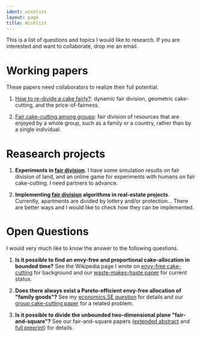 ```yaml
---
ident: wishlist
layout: page
title: Wishlist
---
```

This is a list of questions and topics I would like to research.
If you are interested and want to collaborate, drop me an email.

# Working papers
These papers need collaborators to realize their full potential.

1. [How to re-divide a cake fairly?](http://arxiv.org/abs/1603.00286): dynamic fair division, geometric cake-cutting, and the price-of-fairness.

2. [Fair cake-cutting among groups](http://arxiv.org/abs/1510.03903): fair division of resources that are enjoyed by a whole group, such as a family or a country, rather than by a single individual.

# Reasearch projects

1. **Experiments in [fair division][1]**. I have some simulation results on fair division of land, 
and an online game for experiments with humans on fair cake-cutting. I need partners to 
advance.

2. **Implementing [fair division][1] algorithms in real-estate projects**. 
Currently, apartments are divided by lottery and/or protection... There are 
better ways and I would like to check how they can be implemented.

# Open Questions 
I would very much like to know the answer to the following questions.

1. **Is it possible to find an envy-free and proportional cake-allocation in bounded time?** 
See the Wikipedia page I wrote on [envy-free cake-cutting](https://en.wikipedia.org/wiki/Envy-free_cake-cutting) for background and our [waste-makes-haste paper](http://arxiv.org/abs/1511.02599) for current status.

2. **Does there always exist a Pareto-efficient envy-free allocation of "family goods"?**
See my [economics.SE question](http://economics.stackexchange.com/q/9916) for details and our [group cake-cutting paper](http://arxiv.org/abs/1510.03903) for a related problem.

3. **Is it possible to divide the unbounded two-dimensional plane "fair-and-square"?** 
See our fair-and-square papers ([extended abstract](http://erelsgl.github.io/publications/fairness/FairAndSquare-EuroCG-16.pdf) and [full preprint](http://arxiv.org/abs/1510.03170)) for details.


[1]: {{site.baseurl}}/topics/{{page.lang}}/fairness
